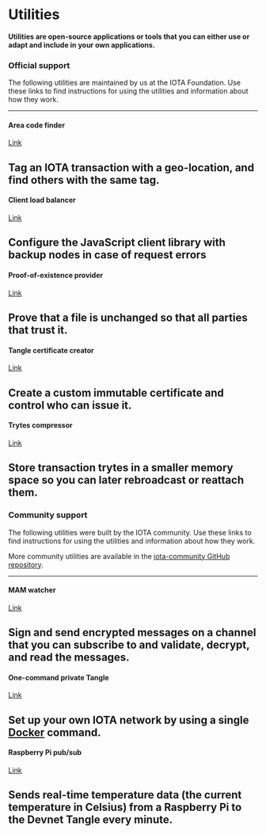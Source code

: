 # Utilities

**Utilities are open-source applications or tools that you can either use or adapt and include in your own applications.**

### **Official support** ###

The following utilities are maintained by us at the IOTA Foundation. Use these links to find instructions for using the utilities and information about how they work.

---------------
#### **Area code finder** ####
[Link](../official/iota-area-codes/overview.md)

Tag an IOTA transaction with a geo-location, and find others with the same tag.
---
#### **Client load balancer** ####
[Link](../official/load-balancer/overview.md)

Configure the JavaScript client library with backup nodes in case of request errors
---

#### **Proof-of-existence provider** ####
[Link](../official/proof-of-existence/overview.md)

Prove that a file is unchanged so that all parties that trust it.
---

#### **Tangle certificate creator** ####
[Link](../official/tangle-certificate/overview.md)

Create a custom immutable certificate and control who can issue it.
---

#### **Trytes compressor** ####
[Link](../official/tryte-compress/overview.md)

Store transaction trytes in a smaller memory space so you can later rebroadcast or reattach them.
---------------

### __Community support__ ###

The following utilities were built by the IOTA community. Use these links to find instructions for using the utilities and information about how they work.

More community utilities are available in the [iota-community GitHub repository](https://github.com/iota-community).

---------------
#### __MAM watcher__ ####
[Link](../community/mam-watcher/overview.md)

Sign and send encrypted messages on a channel that you can subscribe to and validate, decrypt, and read the messages.
---

#### __One-command private Tangle__ ####
[Link](../community/one-command-tangle/overview.md)

Set up your own IOTA network by using a single [Docker](https://www.docker.com/why-docker) command.
---

#### __Raspberry Pi pub/sub__ ####
[Link](../community/raspberry-pi-pub-sub/overview.md)

Sends real-time temperature data (the current temperature in Celsius) from a Raspberry Pi to the Devnet Tangle every minute.
---------------
